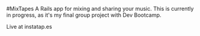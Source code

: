 #MixTapes
A Rails app for mixing and sharing your music. This is currently in progress, as it's my final group project with Dev Bootcamp.

Live at instatap.es